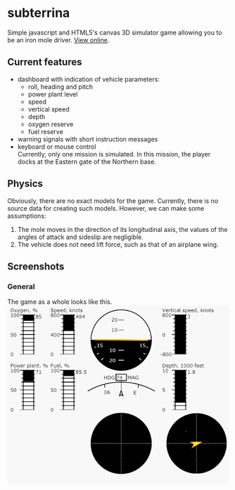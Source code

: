 # subterrina
Simple javascript and HTML5's canvas 3D simulator game allowing you to be an iron mole driver. [View online](https://yeryomin1.github.io/subterrina/).
## Current features
* dashboard with indication of vehicle parameters:
  * roll, heading and pitch
  * power plant level 
  * speed
  * vertical speed
  * depth
  * oxygen reserve
  * fuel reserve
* warning signals with short instruction messages
* keyboard or mouse control  
Currently, only one mission is simulated. In this mission, the player docks at the Eastern gate of the Northern base.
## Physics
Obviously, there are no exact models for the game. Currently, there is no source data for creating such models. However, we can make some assumptions:
1. The mole moves in the direction of its longitudinal axis, the values of the angles of attack and sideslip are negligible.
2. The vehicle does not need lift force, such as that of an airplane wing.
## Screenshots
### General
The game as a whole looks like this.
![](images/play.gif "")
